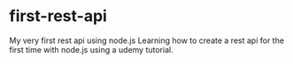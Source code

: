 # first-rest-api
My very first rest api using node.js
Learning how to create a rest api for the first time with node.js using a udemy tutorial.

